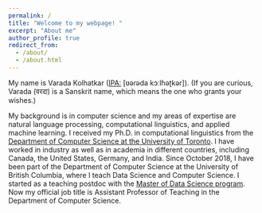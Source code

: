 ```yaml
---
permalink: /
title: "Welcome to my webpage! "
excerpt: "About me"
author_profile: true
redirect_from:
  - /about/
  - /about.html
---
```


My name is Varada Kolhatkar ([IPA:](https://en.wikipedia.org/wiki/International_Phonetic_Alphabet) [ʋəɾəda kɔːlɦəʈkər]). (If you are curious, Varada (वरदा) is a Sanskrit name, which means the one who grants your wishes.)  

My background is in computer science and my areas of expertise are natural language processing, computational linguistics, and applied machine learning. I received my Ph.D. in computational linguistics from the [Department of Computer Science at the University of Toronto](https://www.cs.toronto.edu/compling/). I have worked in industry as well as in academia in different countries, including Canada, the United States, Germany, and India. Since October 2018, I have been part of the Department of Computer Science at the University of British Columbia, where I teach Data Science and Computer Science. I started as a teaching postdoc with the [Master of Data Science program](https://masterdatascience.ubc.ca/why-ubc/leadership). Now my official job title is Assistant Professor of Teaching in the Department of Computer Science. 

